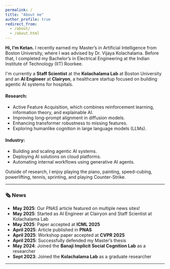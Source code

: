 ```yaml
---
permalink: /
title: "About me"
author_profile: true
redirect_from: 
  - /about/
  - /about.html
---
```


**Hi, I’m Ketan.** I recently earned my Master’s in Artificial Intelligence from Boston University, where I was advised by Dr. Vijaya Kolachalama. Before that, I completed my Bachelor’s in Electrical Engineering at the Indian Institute of Technology (IIT) Roorkee.

I'm currently a **Staff Scientist** at the **Kolachalama Lab** at Boston University and an **AI Engineer** at **Clairyon**, a healthcare startup focused on building agentic AI systems for hospitals.

#### Research:
* Active Feature Acquisition, which combines reinforcement learning, information theory, and explainable AI.
* Improving long-prompt alignment in diffusion models.
* Enhancing transformer robustness to missing features.
* Exploring humanlike cognition in large language models (LLMs).

#### Industry:
* Building and scaling agentic AI systems.
* Deploying AI solutions on cloud platforms.
* Automating internal workflows using generative AI agents.

Outside of research, I enjoy playing the piano, painting, speed-cubing, powerlifting, tennis, sprinting, and playing Counter-Strike.

---

### 🗞️ News

* **May 2025**: Our *PNAS* article featured on multiple news sites!
* **May 2025**: Started as AI Engineer at Clairyon and Staff Scientist at Kolachalama Lab
* **May 2025**: Paper accepted at **ICML 2025**
* **April 2025**: Article published in **PNAS**
* **April 2025**: Workshop paper accepted at **CVPR 2025**
* **April 2025**: Successfully defended my Master’s thesis
* **May 2024**: Joined the **Banaji Implicit Social Cognition Lab** as a researcher
* **Sept 2023**: Joined the **Kolachalama Lab** as a graduate researcher

---


